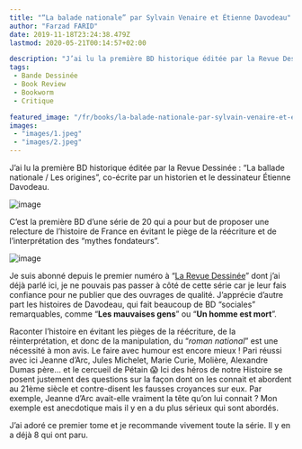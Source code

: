 ```yaml
---
title: "“La balade nationale” par Sylvain Venaire et Étienne Davodeau"
author: "Farzad FARID"
date: 2019-11-18T23:24:38.479Z
lastmod: 2020-05-21T00:14:57+02:00

description: "J’ai lu la première BD historique éditée par la Revue Dessinée : “La ballade nationale / Les origines”, co-écrite pas un historien et le…"
tags:
 - Bande Dessinée
 - Book Review
 - Bookworm
 - Critique

featured_image: "/fr/books/la-balade-nationale-par-sylvain-venaire-et-étienne-davodeau/images/1.jpeg" 
images:
 - "images/1.jpeg"
 - "images/2.jpeg"
---
```


J’ai lu la première BD historique éditée par la Revue Dessinée : “La ballade nationale / Les origines”, co-écrite par un historien et le dessinateur Étienne Davodeau.




![image](images/1.jpeg#layoutTextWidth)



C’est la première BD d’une série de 20 qui a pour but de proposer une relecture de l’histoire de France en évitant le piège de la réécriture et de l’interprétation des “mythes fondateurs”.




![image](images/2.jpeg#layoutTextWidth)



Je suis abonné depuis le premier numéro à “[La Revue Dessinée](https://medium.com/les-lectures-de-farzad/la-revue-dessin%C3%A9e-ou-sinformer-autrement-4f6bfdf6e2a9)” dont j’ai déjà parlé ici, je ne pouvais pas passer à côté de cette série car je leur fais confiance pour ne publier que des ouvrages de qualité. J’apprécie d’autre part les histoires de Davodeau, qui fait beaucoup de BD “sociales” remarquables, comme “**Les mauvaises gens**” ou “**Un homme est mort**”.

Raconter l’histoire en évitant les pièges de la réécriture, de la réinterprétation, et donc de la manipulation, du “_roman national_” est une nécessité à mon avis. Le faire avec humour est encore mieux ! Pari réussi avec ici Jeanne d’Arc, Jules Michelet, Marie Curie, Molière, Alexandre Dumas père… et le cercueil de Pétain 😱 Ici des héros de notre Histoire se posent justement des questions sur la façon dont on les connait et abordent au 21ème siècle et contre-disent les fausses croyances sur eux. Par exemple, Jeanne d’Arc avait-elle vraiment la tête qu’on lui connait ? Mon exemple est anecdotique mais il y en a du plus sérieux qui sont abordés.

J’ai adoré ce premier tome et je recommande vivement toute la série. Il y en a déjà 8 qui ont paru.
